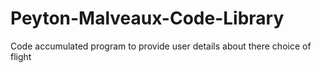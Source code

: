 # Peyton-Malveaux-Code-Library
Code accumulated 
program to provide user details about there choice of flight 
